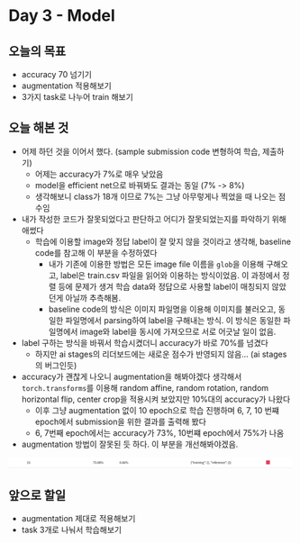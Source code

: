 # Day 3 - Model

## 오늘의 목표

* accuracy 70 넘기기
* augmentation 적용해보기
* 3가지 task로 나누어 train 해보기

## 오늘 해본 것

* 어제 하던 것을 이어서 했다. (sample submission code 변형하여 학습, 제출하기)
  * 어제는 accuracy가 7%로 매우 낮았음
  * model을 efficient net으로 바꿔봐도 결과는 동일 (7% -> 8%)
  * 생각해보니 class가 18개 이므로 7%는 그냥 아무렇게나 찍었을 때 나오는 점수임
* 내가 작성한 코드가 잘못되었다고 판단하고 어디가 잘못되었는지를 파악하기 위해 애썼다
  * 학습에 이용할 image와 정답 label이 잘 맞지 않을 것이라고 생각해, baseline code를 참고해 이 부분을 수정하였다
    * 내가 기존에 이용한 방법은 모든 image file 이름을 ```glob```을 이용해 구해오고, label은 train.csv 파일을 읽어와 이용하는 방식이었음. 이 과정에서 정렬 등에 문제가 생겨 학습 data와 정답으로 사용할 label이 매칭되지 않았던게 아닐까 추측해봄.
    * baseline code의 방식은 이미지 파일명을 이용해 이미지를 불러오고, 동일한 파일명에서 parsing하여 label을 구해내는 방식. 이 방식은 동일한 파일명에서 image와 label을 동시에 가져오므로 서로 어긋날 일이 없음.
* label 구하는 방식을 바꿔서 학습시켰더니 accuracy가 바로 70%를 넘겼다
  * 하지만 ai stages의 리더보드에는 새로운 점수가 반영되지 않음... (ai stages의 버그인듯)
* accuracy가 괜찮게 나오니 augmentation을 해봐야겠다 생각해서 ```torch.transforms```를 이용해 random affine, random rotation, random horizontal flip, center crop을 적용시켜 보았지만 10%대의 accuracy가 나왔다
  * 이후 그냥 augmentation 없이 10 epoch으로 학습 진행하며 6, 7, 10 번쨰 epoch에서 submission을 위한 결과를 출력해 봤다
  * 6, 7번째 epoch에서는 accuracy가 73%, 10번쨰 epoch에서 75%가 나옴
* augmentation 방법이 잘못된 듯 하다. 이 부분을 개선해봐야겠음.

![accuracy](./img/day3/accuracy.png)

## 앞으로 할일

* augmentation 제대로 적용해보기
* task 3개로 나눠서 학습해보기
